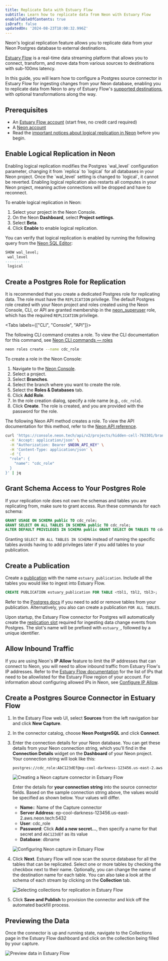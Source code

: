 ```yaml
---
title: Replicate Data with Estuary Flow
subtitle: Learn how to replicate data from Neon with Estuary Flow
enableTableOfContents: true
isDraft: false
updatedOn: '2024-08-23T18:00:32.996Z'
---
```


Neon's logical replication feature allows you to replicate data from your Neon Postgres database to external destinations.

[Estuary Flow](https://estuary.dev/) is a real-time data streaming platform that allows you to connect, transform, and move data from various sources to destinations with sub-100ms latency.

In this guide, you will learn how to configure a Postgres source connector in Estuary Flow for ingesting changes from your Neon database, enabling you to replicate data from Neon to any of Estuary Flow's [supported destinations](https://docs.estuary.dev/reference/Connectors/materialization-connectors/#available-materialization-connectors), with optional transformations along the way.

## Prerequisites

- An [Estuary Flow account](https://dashboard.estuary.dev/register) (start free, no credit card required)
- A [Neon account](https://console.neon.tech/)
- Read the [important notices about logical replication in Neon](/docs/guides/logical-replication-neon#important-notices) before you begin.

## Enable Logical Replication in Neon

<Admonition type="important">
Enabling logical replication modifies the Postgres `wal_level` configuration parameter, changing it from `replica` to `logical` for all databases in your Neon project. Once the `wal_level` setting is changed to `logical`, it cannot be reverted. Enabling logical replication also restarts all computes in your Neon project, meaning active connections will be dropped and have to reconnect.
</Admonition>

To enable logical replication in Neon:

1. Select your project in the Neon Console.
2. On the Neon **Dashboard**, select **Project settings**.
3. Select **Beta**.
4. Click **Enable** to enable logical replication.

You can verify that logical replication is enabled by running the following query from the [Neon SQL Editor](https://docs.neon.tech/docs/query-with-neon-sql-editor):

```sql
SHOW wal_level;
 wal_level
-----------
 logical
```

## Create a Postgres Role for Replication

It is recommended that you create a dedicated Postgres role for replicating data. The role must have the `REPLICATION` privilege. The default Postgres role created with your Neon project and roles created using the Neon Console, CLI, or API are granted membership in the [neon_superuser](https://docs.neon.tech/docs/manage/roles#the-neonsuperuser-role) role, which has the required `REPLICATION` privilege.

<Tabs labels={["CLI", "Console", "API"]}>

<TabItem>

The following CLI command creates a role. To view the CLI documentation for this command, see [Neon CLI commands — roles](https://api-docs.neon.tech/reference/createprojectbranchrole)

```bash
neon roles create --name cdc_role
```

</TabItem>

<TabItem>

To create a role in the Neon Console:

1. Navigate to the [Neon Console](https://console.neon.tech).
2. Select a project.
3. Select **Branches**.
4. Select the branch where you want to create the role.
5. Select the **Roles & Databases** tab.
6. Click **Add Role**.
7. In the role creation dialog, specify a role name (e.g., `cdc_role`).
8. Click **Create**. The role is created, and you are provided with the password for the role.

</TabItem>

<TabItem>

The following Neon API method creates a role. To view the API documentation for this method, refer to the [Neon API reference](/docs/reference/cli-roles).

```bash
curl 'https://console.neon.tech/api/v2/projects/hidden-cell-763301/branches/br-blue-tooth-671580/roles' \
  -H 'Accept: application/json' \
  -H "Authorization: Bearer $NEON_API_KEY" \
  -H 'Content-Type: application/json' \
  -d '{
  "role": {
    "name": "cdc_role"
  }
}' | jq
```

</TabItem>

</Tabs>

## Grant Schema Access to Your Postgres Role

If your replication role does not own the schemas and tables you are replicating from, make sure to grant access. Run these commands for each schema:

```sql
GRANT USAGE ON SCHEMA public TO cdc_role;
GRANT SELECT ON ALL TABLES IN SCHEMA public TO cdc_role;
ALTER DEFAULT PRIVILEGES IN SCHEMA public GRANT SELECT ON TABLES TO cdc_role;
```

Granting `SELECT ON ALL TABLES IN SCHEMA` instead of naming the specific tables avoids having to add privileges later if you add tables to your publication.

## Create a Publication

Create a [publication](https://www.postgresql.org/docs/current/sql-createpublication.html) with the name `estuary_publication`. Include all the tables you would like to ingest into Estuary Flow.

```sql
CREATE PUBLICATION estuary_publication FOR TABLE <tbl1, tbl2, tbl3>;
```

Refer to the [Postgres docs](https://www.postgresql.org/docs/current/sql-alterpublication.html) if you need to add or remove tables from your publication. Alternatively, you also can create a publication `FOR ALL TABLES`.

Upon startup, the Estuary Flow connector for Postgres will automatically create the [replication slot](https://www.postgresql.org/docs/current/logicaldecoding-explanation.html#LOGICALDECODING-REPLICATION-SLOTS) required for ingesting data change events from Postgres. The slot's name will be prefixed with `estuary_`, followed by a unique identifier.

## Allow Inbound Traffic

If you are using Neon's **IP Allow** feature to limit the IP addresses that can connect to Neon, you will need to allow inbound traffic from Estuary Flow's IP addresses.
Refer to the [Estuary Flow documentation](https://docs.estuary.dev/reference/regions-and-ip-addresses) for the list of IPs that need to be allowlisted for the Estuary Flow region of your account.
For information about configuring allowed IPs in Neon, see [Configure IP Allow](https://docs.neon.tech/docs/manage/projects#configure-ip-allow).

## Create a Postgres Source Connector in Estuary Flow

1. In the Estuary Flow web UI, select **Sources** from the left navigation bar and click **New Capture**.
2. In the connector catalog, choose **Neon PostgreSQL** and click **Connect**.
3. Enter the connection details for your Neon database. You can get these details from your Neon connection string, which you'll find in the **Connection Details** widget on the **Dashboard** of your Neon project. Your connection string will look like this:

   ```bash shouldWrap
   postgres://cdc_role:AbC123dEf@ep-cool-darkness-123456.us-east-2.aws.neon.tech/dbname?sslmode=require
   ```

   ![Creating a Neon capture connector in Estuary Flow](/docs/guides/estuary_flow_create_neon_capture.png)

   Enter the details for **your connection string** into the source connector fields. Based on the sample connection string above, the values would be specified as shown below. Your values will differ.

   - **Name:**: Name of the Capture connector
   - **Server Address**: ep-cool-darkness-123456.us-east-2.aws.neon.tech:5432
   - **User**: cdc_role
   - **Password**: Click **Add a new secret...**, then specify a name for that secret and `AbC123dEf` as its value
   - **Database**: dbname

   ![Configuring Neon capture in Estuary Flow](/docs/guides/estuary_flow_configure_neon_capture.png)

4. Click **Next**. Estuary Flow will now scan the source database for all the tables that can be replicated. Select one or more tables by checking the checkbox next to their name.
   Optionally, you can change the name of the destination name for each table. You can also take a look at the schema of each stream by clicking on the **Collection** tab.

   ![Selecting collections for replication in Estuary Flow](/docs/guides/estuary_flow_configure_collections.png)

5. Click **Save and Publish** to provision the connector and kick off the automated backfill process.

## Previewing the Data

Once the connector is up and running state, navigate to the Collections page in the Estuary Flow dashboard and click on the collection being filled by your capture.

![Preview data in Estuary Flow](/docs/guides/estuary_flow_preview_collections.png)
